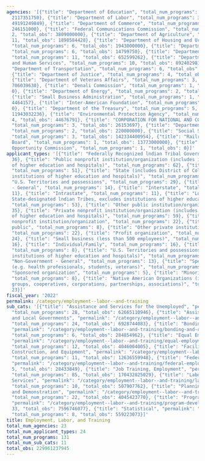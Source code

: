 ```yaml
---
agencies: '[{"title": "Department of Education", "total_num_programs": 9, "total_obs":
  2117351750}, {"title": "Department of Labor", "total_num_programs": 34, "total_obs":
  49191249849}, {"title": "Department of Commerce", "total_num_programs": 5, "total_obs":
  246151000}, {"title": "Federal Communications Commission", "total_num_programs":
  2, "total_obs": 3809000000}, {"title": "Department of Agriculture", "total_num_programs":
  11, "total_obs": 1898584428}, {"title": "Department of Housing and Urban Development",
  "total_num_programs": 6, "total_obs": 1943000000}, {"title": "Department of State",
  "total_num_programs": 6, "total_obs": 14799750}, {"title": "Department of the Interior",
  "total_num_programs": 11, "total_obs": 652599262}, {"title": "Department of Health
  and Human Services", "total_num_programs": 10, "total_obs": 892402981}, {"title":
  "Department of Transportation", "total_num_programs": 6, "total_obs": 136224951},
  {"title": "Department of Justice", "total_num_programs": 4, "total_obs": 1000000},
  {"title": "Department of Veterans Affairs", "total_num_programs": 3, "total_obs":
  706039630}, {"title": "Denali Commission", "total_num_programs": 1, "total_obs":
  0}, {"title": "Department of Energy", "total_num_programs": 2, "total_obs": 7106509},
  {"title": "Small Business Administration", "total_num_programs": 1, "total_obs":
  4464157}, {"title": "Inter-American Foundation", "total_num_programs": 1, "total_obs":
  0}, {"title": "Department of the Treasury", "total_num_programs": 5, "total_obs":
  11943032236}, {"title": "Environmental Protection Agency", "total_num_programs":
  4, "total_obs": 44676791}, {"title": "CORPORATION FOR NATIONAL AND COMMUNITY SERVICE",
  "total_num_programs": 3, "total_obs": 26153697}, {"title": "Department of Defense",
  "total_num_programs": 2, "total_obs": 220000000}, {"title": "Social Security Administration",
  "total_num_programs": 3, "total_obs": 142334400954}, {"title": "Railroad Retirement
  Board", "total_num_programs": 1, "total_obs": 13773000000}, {"title": "Equal Employment
  Opportunity Commission", "total_num_programs": 1, "total_obs": 0}]'
applicant_types: '[{"title": "Federally Recognized lndian Tribal Governments", "total_num_programs":
  36}, {"title": "Public nonprofit institution/organization (includes institutions
  of higher education and hospitals)", "total_num_programs": 62}, {"title": "State",
  "total_num_programs": 51}, {"title": "State (includes District of Columbia, public
  institutions of higher education and hospitals)", "total_num_programs": 44}, {"title":
  "U.S. Territories and possessions", "total_num_programs": 29}, {"title": "Government
  - General", "total_num_programs": 14}, {"title": "Interstate", "total_num_programs":
  11}, {"title": "Intrastate", "total_num_programs": 11}, {"title": "Local (includes
  State-designated lndian Tribes, excludes institutions of higher education and hospitals",
  "total_num_programs": 53}, {"title": "Other public institution/organization", "total_num_programs":
  35}, {"title": "Private nonprofit institution/organization (includes institutions
  of higher education and hospitals)", "total_num_programs": 59}, {"title": "Quasi-public
  nonprofit institution/organization", "total_num_programs": 22}, {"title": "Anyone/general
  public", "total_num_programs": 8}, {"title": "Other private institutions/organizations",
  "total_num_programs": 22}, {"title": "Profit organization", "total_num_programs":
  24}, {"title": "Small business (less than 500 employees)", "total_num_programs":
  16}, {"title": "Individual/Family", "total_num_programs": 16}, {"title": "Federal",
  "total_num_programs": 8}, {"title": "U.S. Territories and possessions (includes
  institutions of higher education and hospitals)", "total_num_programs": 24}, {"title":
  "Non-Government - General", "total_num_programs": 13}, {"title": "Specialized group
  (e.g. health professionals, students, veterans)", "total_num_programs": 12}, {"title":
  "Sponsored organization", "total_num_programs": 5}, {"title": "Minority group",
  "total_num_programs": 8}, {"title": "Native American Organizations (includes lndian
  groups, cooperatives, corporations, partnerships, associations)", "total_num_programs":
  23}]'
fiscal_year: '2022'
permalink: /category/employment--labor--and-training
sub_cats: '[{"title": "Assistance and Services for the Unemployed", "permalink": "/category/employment--labor--and-training/assistance-and-services-for-the-unemployed",
  "total_num_programs": 28, "total_obs": 62665110946}, {"title": "Assistance to State
  and Local Governments", "permalink": "/category/employment--labor--and-training/assistance-to-state-and-local-governments",
  "total_num_programs": 24, "total_obs": 6928744083}, {"title": "Bonding and Certification",
  "permalink": "/category/employment--labor--and-training/bonding-and-certification",
  "total_num_programs": 6, "total_obs": 284854962}, {"title": "Equal Employment Opportunity",
  "permalink": "/category/employment--labor--and-training/equal-employment-opportunity",
  "total_num_programs": 12, "total_obs": 4046004005}, {"title": "Facilities, Planning,
  Construction, and Equipment", "permalink": "/category/employment--labor--and-training/facilities--planning--construction--and-equipment",
  "total_num_programs": 11, "total_obs": 12636559948}, {"title": "Federal Employment",
  "permalink": "/category/employment--labor--and-training/federal-employment", "total_num_programs":
  5, "total_obs": 28433849}, {"title": "Job Training, Employment", "permalink": "/category/employment--labor--and-training/job-training--employment",
  "total_num_programs": 85, "total_obs": 170432825029}, {"title": "Labor Management
  Services", "permalink": "/category/employment--labor--and-training/labor-management-services",
  "total_num_programs": 10, "total_obs": 507907762}, {"title": "Planning, Research,
  and Demonstration", "permalink": "/category/employment--labor--and-training/planning--research--and-demonstration",
  "total_num_programs": 22, "total_obs": 4045423770}, {"title": "Program Development",
  "permalink": "/category/employment--labor--and-training/program-development", "total_num_programs":
  33, "total_obs": 7596746077}, {"title": "Statistical", "permalink": "/category/employment--labor--and-training/statistical",
  "total_num_programs": 8, "total_obs": 559223073}]'
title: Employment, Labor, and Training
total_num_agencies: 23
total_num_applicant_types: 24
total_num_programs: 131
total_num_sub_cats: 11
total_obs: 229961237945
---
```


